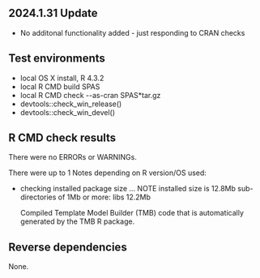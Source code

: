 ## 2024.1.31 Update
* No additonal functionality added - just responding to CRAN checks

## Test environments
* local OS X install, R 4.3.2
* local R CMD build SPAS
* local R CMD check --as-cran SPAS*tar.gz
* devtools::check_win_release()
* devtools::check_win_devel()

## R CMD check results
There were no ERRORs or WARNINGs. 

There were up to 1 Notes depending on R version/OS used: 

* checking installed package size ... NOTE
  installed size is 12.8Mb
  sub-directories of 1Mb or more:
    libs  12.2Mb

  Compiled Template Model Builder (TMB) code that is automatically generated
  by the TMB R package.
  

## Reverse dependencies

None.